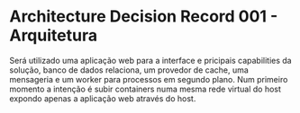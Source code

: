 # Architecture Decision Record 001 - Arquitetura

Será utilizado uma aplicação web para a interface e pricipais capabilities da solução, banco de dados relaciona,
um provedor de cache, uma mensageria e um worker para processos em segundo plano.
Num primeiro momento a intenção é subir containers numa mesma rede virtual do host expondo apenas a aplicação web
através do host.
